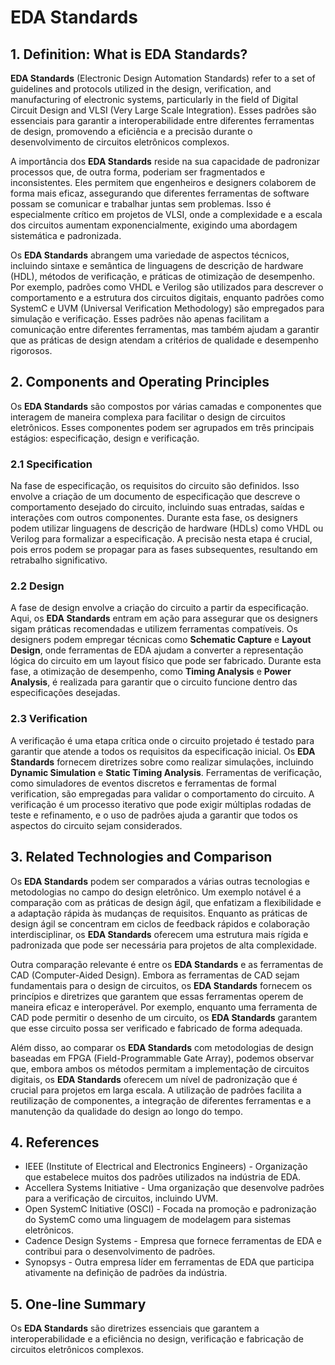# EDA Standards

## 1. Definition: What is **EDA Standards**?
**EDA Standards** (Electronic Design Automation Standards) refer to a set of guidelines and protocols utilized in the design, verification, and manufacturing of electronic systems, particularly in the field of Digital Circuit Design and VLSI (Very Large Scale Integration). Esses padrões são essenciais para garantir a interoperabilidade entre diferentes ferramentas de design, promovendo a eficiência e a precisão durante o desenvolvimento de circuitos eletrônicos complexos.

A importância dos **EDA Standards** reside na sua capacidade de padronizar processos que, de outra forma, poderiam ser fragmentados e inconsistentes. Eles permitem que engenheiros e designers colaborem de forma mais eficaz, assegurando que diferentes ferramentas de software possam se comunicar e trabalhar juntas sem problemas. Isso é especialmente crítico em projetos de VLSI, onde a complexidade e a escala dos circuitos aumentam exponencialmente, exigindo uma abordagem sistemática e padronizada.

Os **EDA Standards** abrangem uma variedade de aspectos técnicos, incluindo sintaxe e semântica de linguagens de descrição de hardware (HDL), métodos de verificação, e práticas de otimização de desempenho. Por exemplo, padrões como VHDL e Verilog são utilizados para descrever o comportamento e a estrutura dos circuitos digitais, enquanto padrões como SystemC e UVM (Universal Verification Methodology) são empregados para simulação e verificação. Esses padrões não apenas facilitam a comunicação entre diferentes ferramentas, mas também ajudam a garantir que as práticas de design atendam a critérios de qualidade e desempenho rigorosos.

## 2. Components and Operating Principles
Os **EDA Standards** são compostos por várias camadas e componentes que interagem de maneira complexa para facilitar o design de circuitos eletrônicos. Esses componentes podem ser agrupados em três principais estágios: especificação, design e verificação.

### 2.1 Specification
Na fase de especificação, os requisitos do circuito são definidos. Isso envolve a criação de um documento de especificação que descreve o comportamento desejado do circuito, incluindo suas entradas, saídas e interações com outros componentes. Durante esta fase, os designers podem utilizar linguagens de descrição de hardware (HDLs) como VHDL ou Verilog para formalizar a especificação. A precisão nesta etapa é crucial, pois erros podem se propagar para as fases subsequentes, resultando em retrabalho significativo.

### 2.2 Design
A fase de design envolve a criação do circuito a partir da especificação. Aqui, os **EDA Standards** entram em ação para assegurar que os designers sigam práticas recomendadas e utilizem ferramentas compatíveis. Os designers podem empregar técnicas como **Schematic Capture** e **Layout Design**, onde ferramentas de EDA ajudam a converter a representação lógica do circuito em um layout físico que pode ser fabricado. Durante esta fase, a otimização de desempenho, como **Timing Analysis** e **Power Analysis**, é realizada para garantir que o circuito funcione dentro das especificações desejadas.

### 2.3 Verification
A verificação é uma etapa crítica onde o circuito projetado é testado para garantir que atende a todos os requisitos da especificação inicial. Os **EDA Standards** fornecem diretrizes sobre como realizar simulações, incluindo **Dynamic Simulation** e **Static Timing Analysis**. Ferramentas de verificação, como simuladores de eventos discretos e ferramentas de formal verification, são empregadas para validar o comportamento do circuito. A verificação é um processo iterativo que pode exigir múltiplas rodadas de teste e refinamento, e o uso de padrões ajuda a garantir que todos os aspectos do circuito sejam considerados.

## 3. Related Technologies and Comparison
Os **EDA Standards** podem ser comparados a várias outras tecnologias e metodologias no campo do design eletrônico. Um exemplo notável é a comparação com as práticas de design ágil, que enfatizam a flexibilidade e a adaptação rápida às mudanças de requisitos. Enquanto as práticas de design ágil se concentram em ciclos de feedback rápidos e colaboração interdisciplinar, os **EDA Standards** oferecem uma estrutura mais rígida e padronizada que pode ser necessária para projetos de alta complexidade.

Outra comparação relevante é entre os **EDA Standards** e as ferramentas de CAD (Computer-Aided Design). Embora as ferramentas de CAD sejam fundamentais para o design de circuitos, os **EDA Standards** fornecem os princípios e diretrizes que garantem que essas ferramentas operem de maneira eficaz e interoperável. Por exemplo, enquanto uma ferramenta de CAD pode permitir o desenho de um circuito, os **EDA Standards** garantem que esse circuito possa ser verificado e fabricado de forma adequada.

Além disso, ao comparar os **EDA Standards** com metodologias de design baseadas em FPGA (Field-Programmable Gate Array), podemos observar que, embora ambos os métodos permitam a implementação de circuitos digitais, os **EDA Standards** oferecem um nível de padronização que é crucial para projetos em larga escala. A utilização de padrões facilita a reutilização de componentes, a integração de diferentes ferramentas e a manutenção da qualidade do design ao longo do tempo.

## 4. References
- IEEE (Institute of Electrical and Electronics Engineers) - Organização que estabelece muitos dos padrões utilizados na indústria de EDA.
- Accellera Systems Initiative - Uma organização que desenvolve padrões para a verificação de circuitos, incluindo UVM.
- Open SystemC Initiative (OSCI) - Focada na promoção e padronização do SystemC como uma linguagem de modelagem para sistemas eletrônicos.
- Cadence Design Systems - Empresa que fornece ferramentas de EDA e contribui para o desenvolvimento de padrões.
- Synopsys - Outra empresa líder em ferramentas de EDA que participa ativamente na definição de padrões da indústria.

## 5. One-line Summary
Os **EDA Standards** são diretrizes essenciais que garantem a interoperabilidade e a eficiência no design, verificação e fabricação de circuitos eletrônicos complexos.